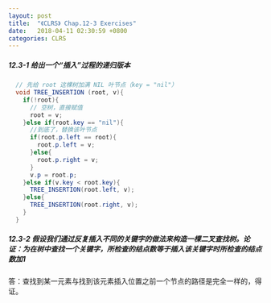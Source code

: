 ```yaml
---
layout: post
title:  "《CLRS》 Chap.12-3 Exercises"
date:   2018-04-11 02:30:59 +0800
categories: CLRS
---
```

##### **12.3-1 给出一个“插入”过程的递归版本**
```java
  // 先给 root 这棵树加满 NIL 叶节点（key = "nil"）
  void TREE_INSERTION (root, v){
    if(!root){
      // 空树，直接赋值
      root = v;
    }else if(root.key == "nil"){
      //到底了，替换该叶节点
      if(root.p.left == root){
        root.p.left = v;
      }else{
        root.p.right = v;
      }
      v.p = root.p;
    }else if(v.key < root.key){
      TREE_INSERTION(root.left, v);
    }else{
      TREE_INSERTION(root.right, v);
    }
  }
```

##### **12.3-2 假设我们通过反复插入不同的关键字的做法来构造一棵二叉查找树。论证：为在树中查找一个关键字，所检查的结点数等于插入该关键字时所检查的结点数加1**
答：查找到某一元素与找到该元素插入位置之前一个节点的路径是完全一样的，得证。

